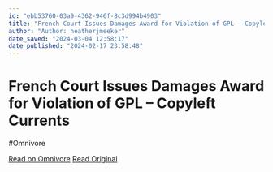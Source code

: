 ```yaml
---
id: "ebb53760-03a9-4362-946f-8c3d994b4903"
title: "French Court Issues Damages Award for Violation of GPL – Copyleft Currents"
author: "Author: heatherjmeeker"
date_saved: "2024-03-04 12:58:17"
date_published: "2024-02-17 23:58:48"
---
```


# French Court Issues Damages Award for Violation of GPL – Copyleft Currents
#Omnivore

[Read on Omnivore](https://omnivore.app/me/french-court-issues-damages-award-for-violation-of-gpl-copyleft--18e098b22f4)
[Read Original](https://heathermeeker.com/2024/02/17/french-court-issues-damages-award-for-violation-of-gpl/)

